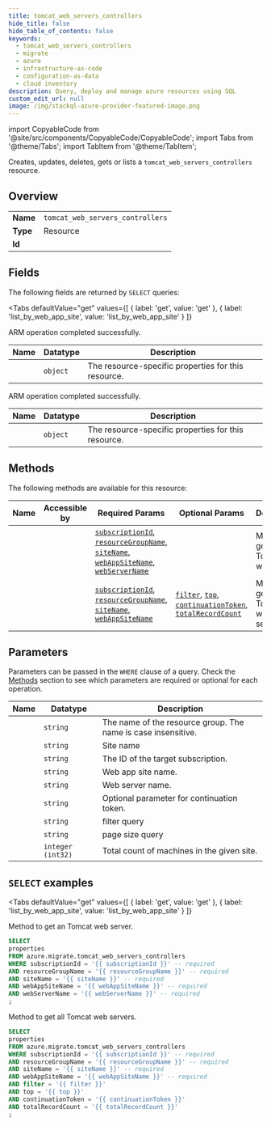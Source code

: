 ```yaml
--- 
title: tomcat_web_servers_controllers
hide_title: false
hide_table_of_contents: false
keywords:
  - tomcat_web_servers_controllers
  - migrate
  - azure
  - infrastructure-as-code
  - configuration-as-data
  - cloud inventory
description: Query, deploy and manage azure resources using SQL
custom_edit_url: null
image: /img/stackql-azure-provider-featured-image.png
---
```


import CopyableCode from '@site/src/components/CopyableCode/CopyableCode';
import Tabs from '@theme/Tabs';
import TabItem from '@theme/TabItem';

Creates, updates, deletes, gets or lists a <code>tomcat_web_servers_controllers</code> resource.

## Overview
<table><tbody>
<tr><td><b>Name</b></td><td><code>tomcat_web_servers_controllers</code></td></tr>
<tr><td><b>Type</b></td><td>Resource</td></tr>
<tr><td><b>Id</b></td><td><CopyableCode code="azure.migrate.tomcat_web_servers_controllers" /></td></tr>
</tbody></table>

## Fields

The following fields are returned by `SELECT` queries:

<Tabs
    defaultValue="get"
    values={[
        { label: 'get', value: 'get' },
        { label: 'list_by_web_app_site', value: 'list_by_web_app_site' }
    ]}
>
<TabItem value="get">

ARM operation completed successfully.

<table>
<thead>
    <tr>
    <th>Name</th>
    <th>Datatype</th>
    <th>Description</th>
    </tr>
</thead>
<tbody>
<tr>
    <td><CopyableCode code="properties" /></td>
    <td><code>object</code></td>
    <td>The resource-specific properties for this resource.</td>
</tr>
</tbody>
</table>
</TabItem>
<TabItem value="list_by_web_app_site">

ARM operation completed successfully.

<table>
<thead>
    <tr>
    <th>Name</th>
    <th>Datatype</th>
    <th>Description</th>
    </tr>
</thead>
<tbody>
<tr>
    <td><CopyableCode code="properties" /></td>
    <td><code>object</code></td>
    <td>The resource-specific properties for this resource.</td>
</tr>
</tbody>
</table>
</TabItem>
</Tabs>

## Methods

The following methods are available for this resource:

<table>
<thead>
    <tr>
    <th>Name</th>
    <th>Accessible by</th>
    <th>Required Params</th>
    <th>Optional Params</th>
    <th>Description</th>
    </tr>
</thead>
<tbody>
<tr>
    <td><a href="#get"><CopyableCode code="get" /></a></td>
    <td><CopyableCode code="select" /></td>
    <td><a href="#parameter-subscriptionId"><code>subscriptionId</code></a>, <a href="#parameter-resourceGroupName"><code>resourceGroupName</code></a>, <a href="#parameter-siteName"><code>siteName</code></a>, <a href="#parameter-webAppSiteName"><code>webAppSiteName</code></a>, <a href="#parameter-webServerName"><code>webServerName</code></a></td>
    <td></td>
    <td>Method to get an Tomcat web server.</td>
</tr>
<tr>
    <td><a href="#list_by_web_app_site"><CopyableCode code="list_by_web_app_site" /></a></td>
    <td><CopyableCode code="select" /></td>
    <td><a href="#parameter-subscriptionId"><code>subscriptionId</code></a>, <a href="#parameter-resourceGroupName"><code>resourceGroupName</code></a>, <a href="#parameter-siteName"><code>siteName</code></a>, <a href="#parameter-webAppSiteName"><code>webAppSiteName</code></a></td>
    <td><a href="#parameter-filter"><code>filter</code></a>, <a href="#parameter-top"><code>top</code></a>, <a href="#parameter-continuationToken"><code>continuationToken</code></a>, <a href="#parameter-totalRecordCount"><code>totalRecordCount</code></a></td>
    <td>Method to get all Tomcat web servers.</td>
</tr>
</tbody>
</table>

## Parameters

Parameters can be passed in the `WHERE` clause of a query. Check the [Methods](#methods) section to see which parameters are required or optional for each operation.

<table>
<thead>
    <tr>
    <th>Name</th>
    <th>Datatype</th>
    <th>Description</th>
    </tr>
</thead>
<tbody>
<tr id="parameter-resourceGroupName">
    <td><CopyableCode code="resourceGroupName" /></td>
    <td><code>string</code></td>
    <td>The name of the resource group. The name is case insensitive.</td>
</tr>
<tr id="parameter-siteName">
    <td><CopyableCode code="siteName" /></td>
    <td><code>string</code></td>
    <td>Site name</td>
</tr>
<tr id="parameter-subscriptionId">
    <td><CopyableCode code="subscriptionId" /></td>
    <td><code>string</code></td>
    <td>The ID of the target subscription.</td>
</tr>
<tr id="parameter-webAppSiteName">
    <td><CopyableCode code="webAppSiteName" /></td>
    <td><code>string</code></td>
    <td>Web app site name.</td>
</tr>
<tr id="parameter-webServerName">
    <td><CopyableCode code="webServerName" /></td>
    <td><code>string</code></td>
    <td>Web server name.</td>
</tr>
<tr id="parameter-continuationToken">
    <td><CopyableCode code="continuationToken" /></td>
    <td><code>string</code></td>
    <td>Optional parameter for continuation token.</td>
</tr>
<tr id="parameter-filter">
    <td><CopyableCode code="filter" /></td>
    <td><code>string</code></td>
    <td>filter query</td>
</tr>
<tr id="parameter-top">
    <td><CopyableCode code="top" /></td>
    <td><code>string</code></td>
    <td>page size  query</td>
</tr>
<tr id="parameter-totalRecordCount">
    <td><CopyableCode code="totalRecordCount" /></td>
    <td><code>integer (int32)</code></td>
    <td>Total count of machines in the given site.</td>
</tr>
</tbody>
</table>

## `SELECT` examples

<Tabs
    defaultValue="get"
    values={[
        { label: 'get', value: 'get' },
        { label: 'list_by_web_app_site', value: 'list_by_web_app_site' }
    ]}
>
<TabItem value="get">

Method to get an Tomcat web server.

```sql
SELECT
properties
FROM azure.migrate.tomcat_web_servers_controllers
WHERE subscriptionId = '{{ subscriptionId }}' -- required
AND resourceGroupName = '{{ resourceGroupName }}' -- required
AND siteName = '{{ siteName }}' -- required
AND webAppSiteName = '{{ webAppSiteName }}' -- required
AND webServerName = '{{ webServerName }}' -- required
;
```
</TabItem>
<TabItem value="list_by_web_app_site">

Method to get all Tomcat web servers.

```sql
SELECT
properties
FROM azure.migrate.tomcat_web_servers_controllers
WHERE subscriptionId = '{{ subscriptionId }}' -- required
AND resourceGroupName = '{{ resourceGroupName }}' -- required
AND siteName = '{{ siteName }}' -- required
AND webAppSiteName = '{{ webAppSiteName }}' -- required
AND filter = '{{ filter }}'
AND top = '{{ top }}'
AND continuationToken = '{{ continuationToken }}'
AND totalRecordCount = '{{ totalRecordCount }}'
;
```
</TabItem>
</Tabs>
